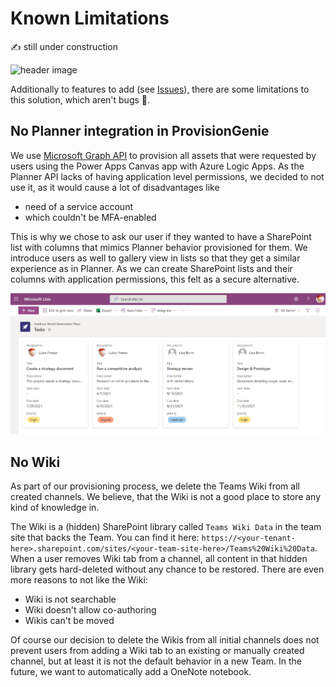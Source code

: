 # Known Limitations

✍ still under construction

![header image](https://github.com/ProvisionGenie/ProvisionGenie/blob/main/media/Genie_Header.png)

Additionally to features to add (see [Issues](https://github.com/ProvisionGenie/ProvisionGenie/issues)), there are some limitations to this solution, which aren't bugs 🐞.

## No Planner integration in ProvisionGenie

We use [Microsoft Graph API](https://docs.microsoft.com/graph/overview) to provision all assets that were requested by users using the Power Apps Canvas app with Azure Logic Apps. As the Planner API lacks of having application level permissions, we decided to not use it, as it would cause a lot of disadvantages like

* need of a service account
* which couldn't be MFA-enabled

This is why we chose to ask our user if they wanted to have a SharePoint list with columns that mimics Planner behavior provisioned for them. We introduce users as well to gallery view in lists so that they get a similar experience as in Planner. As we can create SharePoint lists and their columns with application permissions, this felt as a secure alternative.

![task list in SharePoint](Docs/media/tasklist.png)

## No Wiki

As part of our provisioning process, we delete the Teams Wiki from all created channels. We believe, that the Wiki is not a good place to store any kind of knowledge in.

The Wiki is a (hidden) SharePoint library called `Teams Wiki Data` in the team site that backs the Team. You can find it here: `https://<your-tenant-here>.sharepoint.com/sites/<your-team-site-here>/Teams%20Wiki%20Data`. When a user removes Wiki tab from a channel, all content in that hidden library gets hard-deleted without any chance to be restored. There are even more reasons to not like the Wiki:

* Wiki is not searchable
* Wiki doesn't allow co-authoring
* Wikis can't be moved

Of course our decision to delete the Wikis from all initial channels does not prevent users from adding a Wiki tab to an existing or manually created channel, but at least it is not the default behavior in a new Team. In the future, we want to automatically add a OneNote notebook.
